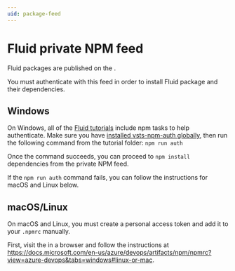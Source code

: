 ```yaml
---
uid: package-feed
---
```


# Fluid private NPM feed

Fluid packages are published on the <var-link text="private Fluid NPM feed" href="$fluidFeed" />.

You must authenticate with this feed in order to install Fluid package and their dependencies.

## Windows

On Windows, all of the [Fluid tutorials](../examples/README.md) include npm tasks to help authenticate. Make sure you
have [installed vsts-npm-auth globally](./README.md#install-vsts-npm-auth-windows-only), then run the following command
from the tutorial folder: `npm run auth`

Once the command succeeds, you can proceed to `npm install` dependencies from the private NPM feed.

If the `npm run auth` command fails, you can follow the instructions for macOS and Linux below.

## macOS/Linux

On macOS and Linux, you must create a personal access token and add it to your `.npmrc` manually.

First, visit the <var-link text="private Fluid NPM feed" href="$fluidFeed" /> in a browser and follow the instructions
at <https://docs.microsoft.com/en-us/azure/devops/artifacts/npm/npmrc?view=azure-devops&tabs=windows#linux-or-mac>.
